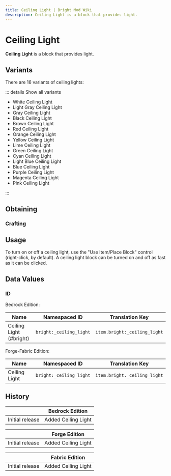 ```yaml
---
title: Ceiling Light | Bright Mod Wiki
description: Ceiling Light is a block that provides light.
---
```


# Ceiling Light

**Ceiling Light** is a block that provides light.

## Variants

There are 16 variants of ceiling lights:

::: details Show all variants

- White Ceiling Light
- Light Gray Ceiling Light
- Gray Ceiling Light
- Black Ceiling Light
- Brown Ceiling Light
- Red Ceiling Light
- Orange Ceiling Light
- Yellow Ceiling Light
- Lime Ceiling Light
- Green Ceiling Light
- Cyan Ceiling Light
- Light Blue Ceiling Light
- Blue Ceiling Light
- Purple Ceiling Light
- Magenta Ceiling Light
- Pink Ceiling Light

:::

## Obtaining

### Crafting

<ShapedRecipe
a1="black_concrete" b1="black_concrete" c1=""
a2="glowstone_dust" b2="glowstone_dust" c2=""
a3="" b3="" c3=""
output="bright:black_ceiling_light"
:count="1"/>

## Usage

To turn on or off a ceiling light, use the "Use Item/Place Block" control (right-click, by default). A ceiling light block can be turned on and off as fast as it can be clicked.

## Data Values

### ID

Bedrock Edition:

| Name                      | Namespaced ID             | Translation Key                |
| ------------------------- | ------------------------- | ------------------------------ |
| Ceiling Light (#bright) | `bright:_ceiling_light` | `item.bright:_ceiling_light` |

Forge-Fabric Edition:

| Name          | Namespaced ID             | Translation Key                |
| ------------- | ------------------------- | ------------------------------ |
| Ceiling Light | `bright:_ceiling_light` | `item.bright._ceiling_light` |

## History

|                 | Bedrock Edition     |
| --------------- | ------------------- |
| Initial release | Added Ceiling Light |

|                 | Forge Edition       |
| --------------- | ------------------- |
| Initial release | Added Ceiling Light |

|                 | Fabric Edition      |
| --------------- | ------------------- |
| Initial release | Added Ceiling Light |
